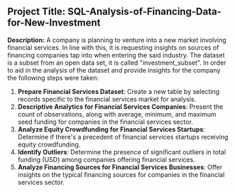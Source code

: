 ## Project Title: SQL-Analysis-of-Financing-Data-for-New-Investment

**Description:**
A company is planning to venture into a new market involving financial services. In line with this, it is requesting insights on sources of financing companies tap into when entering the said industry. The dataset is a subset from an open data set, it is called "investment_subset".
In order to aid in the analysis of the dataset and provide insights for the company the following steps were taken:

1. **Prepare Financial Services Dataset**: Create a new table by selecting records specific to the financial services market for analysis.
2. **Descriptive Analytics for Financial Services Companies**: Present the count of observations, along with average, minimum, and maximum seed funding for companies in the financial services sector.
3. **Analyze Equity Crowdfunding for Financial Services Startups**: Determine if there's a precedent of financial services startups receiving equity crowdfunding.
4. **Identify Outliers**: Determine the presence of significant outliers in total funding (USD) among companies offering financial services.
5. **Analyze Financing Sources for Financial Services Businesses**: Offer insights on the typical financing sources for companies in the financial services sector.
